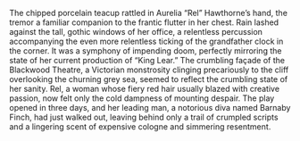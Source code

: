 The chipped porcelain teacup rattled in Aurelia “Rel” Hawthorne’s hand, the tremor a familiar companion to the frantic flutter in her chest.  Rain lashed against the tall, gothic windows of her office, a relentless percussion accompanying the even more relentless ticking of the grandfather clock in the corner.  It was a symphony of impending doom, perfectly mirroring the state of her current production of “King Lear.”  The crumbling façade of the Blackwood Theatre, a Victorian monstrosity clinging precariously to the cliff overlooking the churning grey sea, seemed to reflect the crumbling state of her sanity.  Rel, a woman whose fiery red hair usually blazed with creative passion, now felt only the cold dampness of mounting despair. The play opened in three days, and her leading man, a notorious diva named Barnaby Finch, had just walked out, leaving behind only a trail of crumpled scripts and a lingering scent of expensive cologne and simmering resentment.
